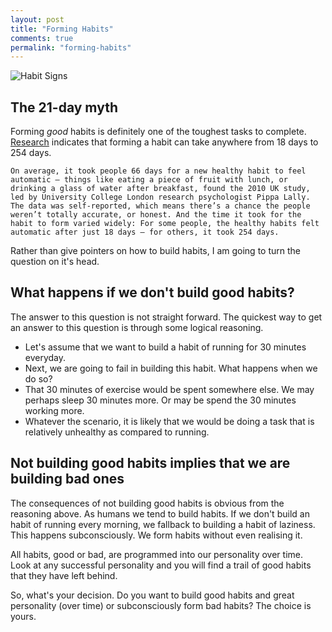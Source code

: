 ```yaml
---
layout: post
title: "Forming Habits"
comments: true
permalink: "forming-habits"
---
```


![Habit Signs](http://www.bodyforwife.com/wp-content/uploads/2015/02/habits.jpg)

## The 21-day myth

Forming *good* habits is definitely one of the toughest tasks to complete. [Research](http://www.today.com/health/think-itll-take-21-days-make-your-resolution-habit-try-2D11826051) indicates that forming a habit can take anywhere from 18 days to 254 days.

    On average, it took people 66 days for a new healthy habit to feel automatic — things like eating a piece of fruit with lunch, or drinking a glass of water after breakfast, found the 2010 UK study, led by University College London research psychologist Pippa Lally. The data was self-reported, which means there’s a chance the people weren’t totally accurate, or honest. And the time it took for the habit to form varied widely: For some people, the healthy habits felt automatic after just 18 days — for others, it took 254 days.

Rather than give pointers on how to build habits, I am going to turn the question on it's head.

## What happens if we don't build good habits?    

The answer to this question is not straight forward. The quickest way to get an answer to this question is through some logical reasoning.

- Let's assume that we want to build a habit of running for 30 minutes everyday.
- Next, we are going to fail in building this habit. What happens when we do so?
- That 30 minutes of exercise would be spent somewhere else. We may perhaps sleep 30 minutes more. Or may be spend the 30 minutes working more.
- Whatever the scenario, it is likely that we would be doing a task that is relatively unhealthy as compared to running.


## Not building good habits implies that we are building bad ones

The consequences of not building good habits is obvious from the reasoning above. As humans we tend to build habits. If we don't build an habit of running every morning, we fallback to building a habit of laziness. This happens subconsciously. We form habits without even realising it.

All habits, good or bad, are programmed into our personality over time. Look at any successful personality and you will find a trail of good habits that they have left behind.

So, what's your decision. Do you want to build good habits and great personality (over time) or subconsciously form bad habits? The choice is yours.
